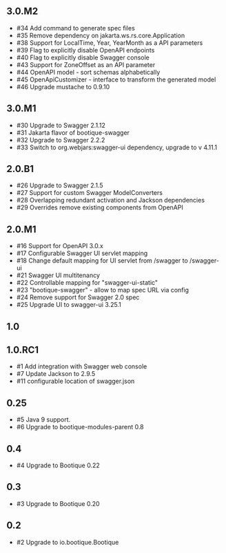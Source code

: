 ## 3.0.M2

* #34 Add command to generate spec files
* #35 Remove dependency on jakarta.ws.rs.core.Application
* #38 Support for LocalTime, Year, YearMonth as a API parameters
* #39 Flag to explicitly disable OpenAPI endpoints
* #40 Flag to explicitly disable Swagger console
* #43 Support for ZoneOffset as an API parameter
* #44 OpenAPI model - sort schemas alphabetically
* #45 OpenApiCustomizer - interface to transform the generated model
* #46 Upgrade mustache to 0.9.10

## 3.0.M1

* #30 Upgrade to Swagger 2.1.12
* #31 Jakarta flavor of bootique-swagger
* #32 Upgrade to Swagger 2.2.2
* #33 Switch to org.webjars:swagger-ui dependency, upgrade to v 4.11.1

## 2.0.B1

* #26 Upgrade to Swagger 2.1.5
* #27 Support for custom Swagger ModelConverters
* #28 Overlapping redundant activation and Jackson dependencies
* #29 Overrides remove existing components from OpenAPI

## 2.0.M1

* #16 Support for OpenAPI 3.0.x
* #17 Configurable Swagger UI servlet mapping 
* #18 Change default mapping for UI servlet from /swagger to /swagger-ui
* #21 Swagger UI multitenancy
* #22 Controllable mapping for "swagger-ui-static"
* #23 "bootique-swagger" - allow to map spec URL via config
* #24 Remove support for Swagger 2.0 spec
* #25 Upgrade UI to swagger-ui 3.25.1

## 1.0

## 1.0.RC1

* #1 Add integration with Swagger web console
* #7 Update Jackson to 2.9.5
* #11 configurable location of swagger.json

## 0.25

* #5 Java 9 support.
* #6 Upgrade to bootique-modules-parent 0.8

## 0.4

* #4 Upgrade to Bootique 0.22

## 0.3

* #3 Upgrade to Bootique 0.20

## 0.2

* #2 Upgrade to io.bootique.Bootique
